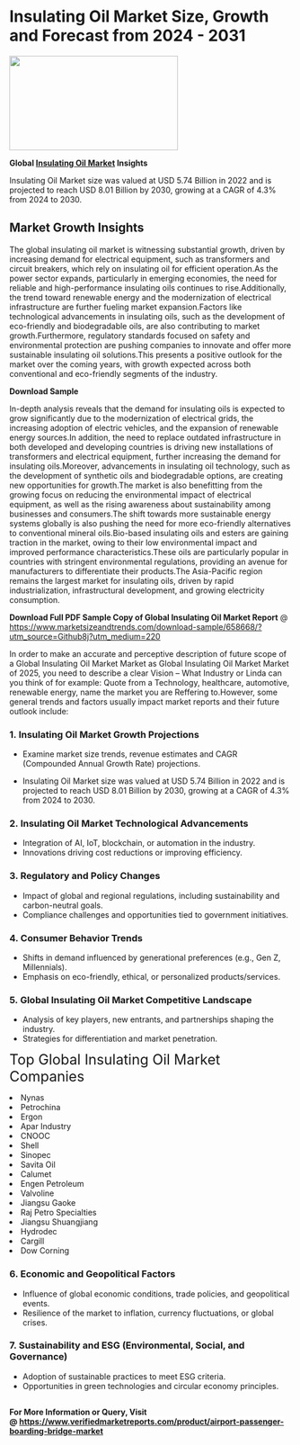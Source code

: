 <H1>Insulating Oil Market Size, Growth and Forecast from 2024 - 2031</H1><img class="aligncenter size-medium wp-image-584254" src="https://thirdeyenews.in/wp-content/uploads/2024/09/Global-Market-Research-300x168.jpeg" alt="" width="300" height="168" /><p><strong>Global&nbsp;<a href="https://www.marketsizeandtrends.com/download-sample/658668/?utm_source=Github8j?utm_medium=220">Insulating Oil Market</a> Insights</strong></p><p>Insulating Oil Market size was valued at USD 5.74 Billion in 2022 and is projected to reach USD 8.01 Billion by 2030, growing at a CAGR of 4.3% from 2024 to 2030.</p><p><h2>Market Growth Insights</h2> <p>The global insulating oil market is witnessing substantial growth, driven by increasing demand for electrical equipment, such as transformers and circuit breakers, which rely on insulating oil for efficient operation.As the power sector expands, particularly in emerging economies, the need for reliable and high-performance insulating oils continues to rise.Additionally, the trend toward renewable energy and the modernization of electrical infrastructure are further fueling market expansion.Factors like technological advancements in insulating oils, such as the development of eco-friendly and biodegradable oils, are also contributing to market growth.Furthermore, regulatory standards focused on safety and environmental protection are pushing companies to innovate and offer more sustainable insulating oil solutions.This presents a positive outlook for the market over the coming years, with growth expected across both conventional and eco-friendly segments of the industry.</p> <p><strong>Download Sample</strong></p> <p>In-depth analysis reveals that the demand for insulating oils is expected to grow significantly due to the modernization of electrical grids, the increasing adoption of electric vehicles, and the expansion of renewable energy sources.In addition, the need to replace outdated infrastructure in both developed and developing countries is driving new installations of transformers and electrical equipment, further increasing the demand for insulating oils.Moreover, advancements in insulating oil technology, such as the development of synthetic oils and biodegradable options, are creating new opportunities for growth.The market is also benefitting from the growing focus on reducing the environmental impact of electrical equipment, as well as the rising awareness about sustainability among businesses and consumers.The shift towards more sustainable energy systems globally is also pushing the need for more eco-friendly alternatives to conventional mineral oils.Bio-based insulating oils and esters are gaining traction in the market, owing to their low environmental impact and improved performance characteristics.These oils are particularly popular in countries with stringent environmental regulations, providing an avenue for manufacturers to differentiate their products.The Asia-Pacific region remains the largest market for insulating oils, driven by rapid industrialization, infrastructural development, and growing electricity consumption.<p><span class=""><strong>Download Full PDF Sample Copy of Global Insulating Oil Market Report</strong> @ <a href="https://www.marketsizeandtrends.com/download-sample/658668/?utm_source=Github8j?utm_medium=220" target="_blank">https://www.marketsizeandtrends.com/download-sample/658668/?utm_source=Github8j?utm_medium=220</a></span></p><p>In order to make an accurate and perceptive description of future scope of a Global&nbsp;Insulating Oil Market Market as Global&nbsp;Insulating Oil Market Market of 2025, you need to describe a clear Vision &ndash; What Industry or Linda can you think of for example: Quote from a Technology, healthcare, automotive, renewable energy, name the market you are Reffering to.However, some general trends and factors usually impact market reports and their future outlook include:</p><h3>1.&nbsp;<strong>Insulating Oil Market Growth Projections</strong></h3><ul><li>Examine market size trends, revenue estimates and CAGR (Compounded Annual Growth Rate) projections.</li><li><p>Insulating Oil Market size was valued at USD 5.74 Billion in 2022 and is projected to reach USD 8.01 Billion by 2030, growing at a CAGR of 4.3% from 2024 to 2030.</p></li></ul><h3>2.&nbsp;<strong>Insulating Oil Market Technological Advancements</strong></h3><ul><li>Integration of AI, IoT, blockchain, or automation in the industry.</li><li>Innovations driving cost reductions or improving efficiency.</li></ul><h3>3.&nbsp;<strong>Regulatory and Policy Changes</strong></h3><ul><li>Impact of global and regional regulations, including sustainability and carbon-neutral goals.</li><li>Compliance challenges and opportunities tied to government initiatives.</li></ul><h3>4.&nbsp;<strong>Consumer Behavior Trends</strong></h3><ul><li>Shifts in demand influenced by generational preferences (e.g., Gen Z, Millennials).</li><li>Emphasis on eco-friendly, ethical, or personalized products/services.</li></ul><h3>5.&nbsp;<strong>Global Insulating Oil Market Competitive Landscape</strong></h3><ul><li>Analysis of key players, new entrants, and partnerships shaping the industry.</li><li>Strategies for differentiation and market penetration.</li></ul><p data-pm-slice="1 1 []"><span style="color: inherit; font-family: inherit; font-size: 25px;">Top Global Insulating Oil Market Companies</span></p><div class="" data-test-id=""><p><li>Nynas</li><li> Petrochina</li><li> Ergon</li><li> Apar Industry</li><li> CNOOC</li><li> Shell</li><li> Sinopec</li><li> Savita Oil</li><li> Calumet</li><li> Engen Petroleum</li><li> Valvoline</li><li> Jiangsu Gaoke</li><li> Raj Petro Specialties</li><li> Jiangsu Shuangjiang</li><li> Hydrodec</li><li> Cargill</li><li> Dow Corning</li></p></div><h3>6.&nbsp;<strong>Economic and Geopolitical Factors</strong></h3><ul><li>Influence of global economic conditions, trade policies, and geopolitical events.</li><li>Resilience of the market to inflation, currency fluctuations, or global crises.</li></ul><h3>7.&nbsp;<strong>Sustainability and ESG (Environmental, Social, and Governance)</strong></h3><ul><li>Adoption of sustainable practices to meet ESG criteria.</li><li>Opportunities in green technologies and circular economy principles.</li></ul><h2><strong style="font-size: 14px;">For More Information or Query, Visit @&nbsp;</strong><a style="background-color: #ffffff; font-size: 14px;" href="https://www.marketsizeandtrends.com/report/insulating-oil-market/" target="_blank">https://www.verifiedmarketreports.com/product/airport-passenger-boarding-bridge-market</a></h2>